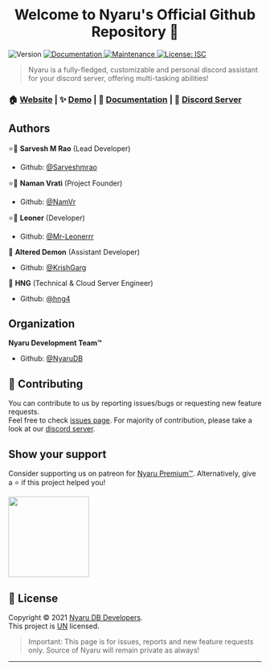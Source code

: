 <h1 align="center">Welcome to Nyaru's Official Github Repository 👋</h1>
<p>
  <img alt="Version" src="https://img.shields.io/badge/version-3.4.1-blue.svg?cacheSeconds=2592000" />
  <a href="https://github.com/NyaruDB/bot#readme" target="_blank">
    <img alt="Documentation" src="https://img.shields.io/badge/documentation-yes-brightgreen.svg" />
  </a>
  <a href="https://github.com/NyaruDB/bot/graphs/commit-activity" target="_blank">
    <img alt="Maintenance" src="https://img.shields.io/badge/Maintained%3F-yes-green.svg" />
  </a>
  <a href="https://github.com/NyaruDB/bot/blob/master/LICENSE" target="_blank">
    <img alt="License: ISC" src="https://img.shields.io/github/license/NyaruDB/Nyaru Discord Bot" />
  </a>
</p>

> Nyaru is a fully-fledged, customizable and personal discord assistant for your discord server, offering multi-tasking abilities!

### 🏠 [Website](https://nyaru.xyz) | ✨ [Demo](https://go.nyaru.xyz/invite) | 📄 [Documentation](https://docs.nyaru.xyz/) | 💖 [Discord Server](https://go.nyaru.xyz/discord)

## Authors

⭐👤 **Sarvesh M Rao** (Lead Developer)

- Github: [@Sarveshmrao](https://github.com/Sarveshmrao)

⭐👤 **Naman Vrati** (Project Founder)

- Github: [@NamVr](https://github.com/NamVr)

⭐👤 **Leoner** (Developer)

- Github: [@Mr-Leonerrr](https://github.com/Mr-Leonerrr)

👤 **Altered Demon** (Assistant Developer)

- Github: [@KrishGarg](https://github.com/KrishGarg)

👤 **HNG** (Technical & Cloud Server Engineer)

- Github: [@hng4](https://github.com/hng4)

## Organization

**Nyaru Development Team™**

- Github: [@NyaruDB](https://github.com/NyaruDB)

## 🤝 Contributing

You can contribute to us by reporting issues/bugs or requesting new feature requests. <br />Feel free to check [issues page](https://github.com/NyaruDB/bot/issues). For majority of contribution, please take a look at our [discord server](https://go.nyaru.xyz/discord 'Amazing Community aroud Nyaru, with many nitro giveaways!').

## Show your support

Consider supporting us on patreon for [Nyaru Premium™](https://docs.nyaru.xyz/premium). Alternatively, give a ⭐️ if this project helped you!

<a href="https://www.patreon.com/NyaruBot">
  <img src="https://c5.patreon.com/external/logo/become_a_patron_button@2x.png" width="160">
</a>

## 📝 License

Copyright © 2021 [Nyaru DB Developers](https://github.com/NyaruDB).<br />
This project is [UN](https://github.com/NyaruDB/bot/blob/master/LICENSE) licensed.
> Important: This page is for issues, reports and new feature requests only. Source of Nyaru will remain private as always!

---
